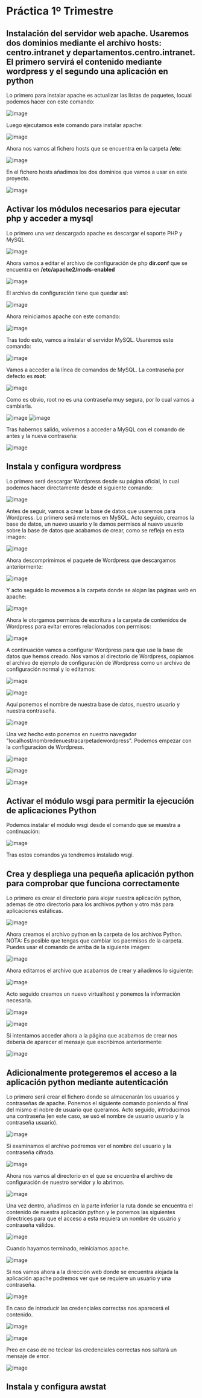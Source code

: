# Práctica 1º Trimestre #
## Instalación del servidor web apache. Usaremos dos dominios mediante el archivo hosts: centro.intranet y departamentos.centro.intranet. El primero servirá el contenido mediante wordpress y el segundo una aplicación en python ##
Lo primero para instalar apache es actualizar las listas de paquetes, locual podemos hacer con este comando:

![image](https://github.com/AsdrubalCarbajosa/Servicios-de-Red-e-Internet/assets/91255302/599a38a5-f4c5-445f-bb64-279f99c0d180)

Luego ejecutamos este comando para instalar apache:

![image](https://github.com/AsdrubalCarbajosa/Servicios-de-Red-e-Internet/assets/91255302/37ae062e-65ac-4c3a-8888-b2f6377e8fa6)

Ahora nos vamos al fichero hosts que se encuentra en la carpeta **/etc**:

![image](https://github.com/AsdrubalCarbajosa/Servicios-de-Red-e-Internet/assets/91255302/05c6d3a8-e78a-452c-8ebc-575d31cf6c54)

En el fichero hosts añadimos los dos dominios que vamos a usar en este proyecto.

![image](https://github.com/AsdrubalCarbajosa/Servicios-de-Red-e-Internet/assets/91255302/23089073-8cfc-456d-b0b8-8bd5b93739b5)

## Activar los módulos necesarios para ejecutar php y acceder a mysql ##
Lo primero una vez descargado apache es descargar el soporte PHP y MySQL

![image](https://github.com/AsdrubalCarbajosa/Servicios-de-Red-e-Internet/assets/91255302/e0ed3471-14f5-4a5f-816a-79de5213815d)

Ahora vamos a editar el archivo de configuración de php **dir.conf** que se encuentra en **/etc/apache2/mods-enabled**

![image](https://github.com/AsdrubalCarbajosa/Servicios-de-Red-e-Internet/assets/91255302/e97b02c3-d793-4e99-826e-bd0786f44550)

El archivo de configuración tiene que quedar así:

![image](https://github.com/AsdrubalCarbajosa/Servicios-de-Red-e-Internet/assets/91255302/4b4aac81-7069-4a3c-91c3-8624e0455a82)

Ahora reiniciamos apache con este comando:

![image](https://github.com/AsdrubalCarbajosa/Servicios-de-Red-e-Internet/assets/91255302/10f23540-d5a0-4c2b-ab1a-61b054af9afb)

Tras todo esto, vamos a instalar el servidor MySQL. Usaremos este comando:

![image](https://github.com/AsdrubalCarbajosa/Servicios-de-Red-e-Internet/assets/91255302/f7d62172-e048-483c-bc49-867509f37eea)

Vamos a acceder a la línea de comandos de MySQL. La contraseña por defecto es **root**:

![image](https://github.com/AsdrubalCarbajosa/Servicios-de-Red-e-Internet/assets/91255302/b316274b-2bc7-4d7a-b33e-83d6220d0276)

Como es obvio, root no es una contraseña muy segura, por lo cual vamos a cambiarla.

![image](https://github.com/AsdrubalCarbajosa/Servicios-de-Red-e-Internet/assets/91255302/4096946f-5bec-489d-a71d-a81ca5e634c2)
![image](https://github.com/AsdrubalCarbajosa/Servicios-de-Red-e-Internet/assets/91255302/b936c6cb-53cf-4be0-93ff-2cc26d8fb6c5)

Tras habernos salido, volvemos a acceder a MySQL con el comando de antes y la nueva contraseña:

![image](https://github.com/AsdrubalCarbajosa/Servicios-de-Red-e-Internet/assets/91255302/9f769698-a014-4216-babb-018257e212df)

## Instala y configura wordpress ##
Lo primero será descargar Wordpress desde su página oficial, lo cual podemos hacer directamente desde el siguiente comando:

![image](https://github.com/AsdrubalCarbajosa/Servicios-de-Red-e-Internet/assets/91255302/ccffa949-6451-4bb4-810a-f4215579df7c)

Antes de seguir, vamos a crear la base de datos que usaremos para Wordpress. Lo primero será meternos en MySQL. Acto seguido, creamos la base de datos, un nuevo usuario y le damos permisos al nuevo usuario sobre la base de datos que acabamos de crear, como se refleja en esta imagen:

![image](https://github.com/AsdrubalCarbajosa/Servicios-de-Red-e-Internet/assets/91255302/1c914a36-73f4-4398-a42d-d1b5b74c8fd9)

Ahora descomprimimos el paquete de Wordpress que descargamos anteriormente:

![image](https://github.com/AsdrubalCarbajosa/Servicios-de-Red-e-Internet/assets/91255302/4872ac75-fdae-48b0-966c-4e1b838945c3)

Y acto seguido lo movemos a la carpeta donde se alojan las páginas web en apache:

![image](https://github.com/AsdrubalCarbajosa/Servicios-de-Red-e-Internet/assets/91255302/ba53a65f-95d0-4fbd-a288-be0bb6d03b19)

Ahora le otorgamos permisos de escritura a la carpeta de contenidos de Wordpress para evitar errores relacionados con permisos:

![image](https://github.com/AsdrubalCarbajosa/Servicios-de-Red-e-Internet/assets/91255302/e53dea8b-ecb3-4fd6-9fea-fcedb87c9546)

A continuación vamos a configurar Wordpress para que use la base de datos que hemos creado. Nos vamos al directorio de Wordpress, copiamos el archivo de ejemplo de configuración de Wordpress como un archivo de configuración normal y lo editamos:

![image](https://github.com/AsdrubalCarbajosa/Servicios-de-Red-e-Internet/assets/91255302/2ca5c920-5eff-4291-898c-0de87ea72ed6)

![image](https://github.com/AsdrubalCarbajosa/Servicios-de-Red-e-Internet/assets/91255302/cc2e9d6f-4430-4633-bdf9-12d280cb5aff)

Aquí ponemos el nombre de nuestra base de datos, nuestro usuario y nuestra contraseña.

![image](https://github.com/AsdrubalCarbajosa/Servicios-de-Red-e-Internet/assets/91255302/5eae21a9-df99-428d-a3c7-316e6daed75d)

Una vez hecho esto ponemos en nuestro navegador "localhost/nombredenuestracarpetadewordpress". Podemos empezar con la configuración de Wordpress.

![image](https://github.com/AsdrubalCarbajosa/Servicios-de-Red-e-Internet/assets/91255302/f3d122ae-8878-4572-8df7-c4ed29027ad3)

![image](https://github.com/AsdrubalCarbajosa/Servicios-de-Red-e-Internet/assets/91255302/e6864310-8098-436c-b45c-abee58d514b8)

![image](https://github.com/AsdrubalCarbajosa/Servicios-de-Red-e-Internet/assets/91255302/4e22c1c6-3dff-456a-aba8-c9a510571e02)

## Activar el módulo wsgi para permitir la ejecución de aplicaciones Python

Podemos instalar el módulo wsgi desde el comando que se muestra a continuación:

![image](https://github.com/AsdrubalCarbajosa/Servicios-de-Red-e-Internet/assets/91255302/da62e849-ca01-4f50-b43e-53cc92940742)


Tras estos comandos ya tendremos instalado wsgi.

## Crea y despliega una pequeña aplicación python para comprobar que funciona correctamente

Lo primero es crear el directorio para alojar nuestra aplicación python, ademas de otro directorio para los archivos python y otro más para aplicaciones estáticas.

![image](https://github.com/AsdrubalCarbajosa/Servicios-de-Red-e-Internet/assets/91255302/a773d781-c6e7-423a-a732-8f53249ccdfa)

Ahora creamos el archivo python en la carpeta de los archivos Python.
NOTA: Es posible que tengas que cambiar los paermisos de la carpeta. Puedes usar el comando de arriba de la siguiente imagen:

![image](https://github.com/AsdrubalCarbajosa/Servicios-de-Red-e-Internet/assets/91255302/72394f7e-64d4-433f-989c-585e9bc41344)

Ahora editamos el archivo que acabamos de crear y añadimos lo siguiente:

![image](https://github.com/AsdrubalCarbajosa/Servicios-de-Red-e-Internet/assets/91255302/8059e040-188e-4df1-970e-f36f0d4cbd57)

Acto seguido creamos un nuevo virtualhost y ponemos la información necesaria.

![image](https://github.com/AsdrubalCarbajosa/Servicios-de-Red-e-Internet/assets/91255302/e089a0d7-2c50-485b-9e63-6c531b408cf9)

![image](https://github.com/AsdrubalCarbajosa/Servicios-de-Red-e-Internet/assets/91255302/f10e0787-a4bf-46ed-ad13-b240e539425a)

Si intentamos acceder ahora a la página que acabamos de crear nos debería de aparecer el mensaje que escribimos anteriormente:

![image](https://github.com/AsdrubalCarbajosa/Servicios-de-Red-e-Internet/assets/91255302/09652ad7-1905-4b06-813a-c3fa58be54e6)

## Adicionalmente protegeremos el acceso a la aplicación python mediante autenticación

Lo primero será crear el fichero donde se almacenarán los usuarios y contraseñas de apache. Ponemos el siguiente comando poniendo al final del mismo el nobre de usuario que queramos. Acto seguido, introducimos una contraseña (en este caso, se usó el nombre de usuario usuario y la contraseña usuario).

![image](https://github.com/AsdrubalCarbajosa/Servicios-de-Red-e-Internet/assets/91255302/652236a9-f9e7-463c-9bca-b17a7c34090b)

Si examinamos el archivo podremos ver el nombre del usuario y la contraseña cifrada.

![image](https://github.com/AsdrubalCarbajosa/Servicios-de-Red-e-Internet/assets/91255302/25823523-9db8-4879-a092-173383def48e)

Ahora nos vamos al directorio en el que se encuentra el archivo de configuración de nuestro servidor y lo abrimos.

![image](https://github.com/AsdrubalCarbajosa/Servicios-de-Red-e-Internet/assets/91255302/0b13ea70-0387-488e-9972-cdea9dbbcd14)

Una vez dentro, añadimos en la parte inferior la ruta donde se encuentra el contenido de nuestra aplicación python y le ponemos las siguientes directrices para que el acceso a esta requiera un nombre de usuario y contraseña válidos.

![image](https://github.com/AsdrubalCarbajosa/Servicios-de-Red-e-Internet/assets/91255302/ecd5e6ba-0788-4832-8466-e7615bdd4843)

Cuando hayamos terminado, reiniciamos apache.

![image](https://github.com/AsdrubalCarbajosa/Servicios-de-Red-e-Internet/assets/91255302/0074aff3-a890-491e-b324-cd7059406f80)

Si nos vamos ahora a la dirección web donde se encuentra alojada la aplicación apache podremos ver que se requiere un usuario y una contraseña.

![image](https://github.com/AsdrubalCarbajosa/Servicios-de-Red-e-Internet/assets/91255302/e0051d88-5cde-48be-b49b-ee638eb4c182)

En caso de introducir las credenciales correctas nos aparecerá el contenido.

![image](https://github.com/AsdrubalCarbajosa/Servicios-de-Red-e-Internet/assets/91255302/4d1cd0b9-1188-4fbc-bd56-34f4524fa70d)

![image](https://github.com/AsdrubalCarbajosa/Servicios-de-Red-e-Internet/assets/91255302/350ecd64-b1c7-41c2-af9f-fb6ceaa5e585)

Preo en caso de no teclear las credenciales correctas nos saltará un mensaje de error.

![image](https://github.com/AsdrubalCarbajosa/Servicios-de-Red-e-Internet/assets/91255302/2a4c1cc5-0144-451a-a734-7a94512d7fc3)

## Instala y configura awstat




